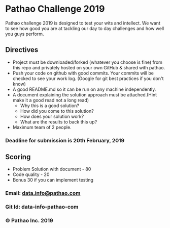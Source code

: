 # Pathao Challenge 2019

Pathao challenge 2019 is designed to test your wits and intellect. We want to see how good you are at tackling our day to day challenges and how well you guys perform.

## Directives
- Project must be downloaded/forked (whatever you choose is fine) from this repo and privately hosted on your own GitHub & shared with pathao.
- Push your code on github with good commits. Your commits will be checked to see your work log. (Google for git best practices if you don't know)
- A good README.md so it can be run on any machine independently.
- A document explaining the solution approach must be attached.(Hint make it a good read not a long read)
    - Why this is a good solution?
    - How did you come to this solution?
    - How does your solution work?
    - What are the results to back this up?
- Maximum team of 2 people.

### Deadline for submission is 20th February, 2019
## Scoring
- Problem Solution with document - 80
- Code quality - 20
- Bonus 30 if you can implement testing

### Email: data.info@pathao.com
### Git Id: data-info-pathao-com

### © Pathao Inc. 2019
